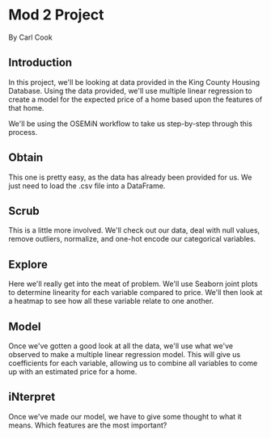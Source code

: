 # Mod 2 Project

By Carl Cook

## Introduction

In this project, we'll be looking at data provided in the King County Housing Database. Using the data provided, we'll use multiple linear regression to create a model for the expected price of a home based upon the features of that home.

We'll be using the OSEMiN workflow to take us step-by-step through this process.

## Obtain

This one is pretty easy, as the data has already been provided for us. We just need to load the .csv file into a DataFrame.

## Scrub

This is a little more involved. We'll check out our data, deal with null values, remove outliers, normalize, and one-hot encode our categorical variables.

## Explore

Here we'll really get into the meat of problem. We'll use Seaborn joint plots to determine linearity for each variable compared to price. We'll then look at a heatmap to see how all these variable relate to one another.

## Model

Once we've gotten a good look at all the data, we'll use what we've observed to make a multiple linear regression model. This will give us coefficients for each variable, allowing us to combine all variables to come up with an estimated price for a home.

## iNterpret

Once we've made our model, we have to give some thought to what it means. Which features are the most important?